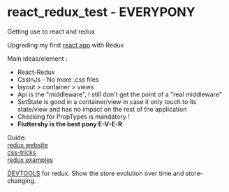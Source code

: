 # react_redux_test - EVERYPONY
Getting use to react and redux

Upgrading my first [react app](https://github.com/Nevosis/react_test) with Redux

Main ideas/element :
* React-Redux
* CssInJs - No more .css files
* layout > container > views
* Api is the "middleware", I still don't get the point of a "real middleware"
* SetState is good in a container/view in case it only touch to its state/view and has no impact on the rest of the application
* Checking for PropTypes is mandatory !
* **Fluttershy is the best pony **E-V-E-R****



Guide:<br />
[redux website](http://redux.js.org/docs/introduction/)<br />
[css-tricks](https://github.com/bradwestfall/CSS-Tricks-React-Series)<br />
[redux examples](https://github.com/reactjs/redux/tree/master/examples)

[DEVTOOLS](https://chrome.google.com/webstore/detail/redux-devtools/lmhkpmbekcpmknklioeibfkpmmfibljd) for redux. Show the store evolution over time and store-changing.

